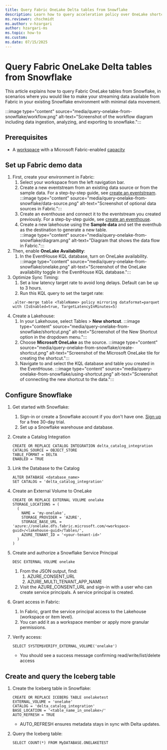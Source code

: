```yaml
---
title: Query Fabric OneLake Delta tables from Snowflake
description: Learn how to query acceleration policy over OneLake shortcuts to improve query performance and reduce latency for external delta tables.
ms.reviewer: chschmidt
ms.author: v-hzargari
author: hzargari-ms
ms.topic: how-to
ms.custom:
ms.date: 07/15/2025
---
```


# Query Fabric OneLake Delta tables from Snowflake

This article explains how to query Fabric OneLake tables from Snowflake, in scenarios where you would like to make your streaming data available from Fabric in your existing Snowflake environment with minimal data movement.

:::image type="content" source="media/query-onelake-from-snowflake/workflow.png" alt-text="Screenshot of the workflow diagram including data ingestion, analyzing, and exporting to snowflake.":::

## Prerequisites

* A [workspace](../fundamentals/create-workspaces.md) with a Microsoft Fabric-enabled [capacity](../enterprise/licenses.md#capacity)

## Set up Fabric demo data

1. First, create your environment in Fabric:
    1. Select your workspace from the left navigation bar.
    1. Create a new eventstream from an existing data source or from the sample data. For a step-by-step guide, see [create an eventstream](event-streams/create-manage-an-eventstream.md).
    :::image type="content" source="media/query-onelake-from-snowflake/data-source.png" alt-text="Screenshot of optional data sources in Fabric.":::
    1. Create an eventhouse and connect it to the eventstream you created previously. For a step-by-step guide, see [create an eventhouse](create-eventhouse.md).
    1. Create a new lakehouse using the **Sample data** and set the eventhub as the destination to generate a new table.  
    :::image type="content" source="media/query-onelake-from-snowflake/diagram.png" alt-text="Diagram that shows the data flow in Fabric.":::
1. Then, enable **OneLake Availability**:
    1. In the EventHouse KQL database, turn on OneLake availability.
    :::image type="content" source="media/query-onelake-from-snowflake/onelake.png" alt-text="Screenshot of the OneLake availability toggle in the EventHouse KQL database.":::
1. Optimize Sync Timing:
    1. Set a low latency target rate to avoid long delays. Default can be up to 3 hours.
    1. Run this KQL query to set the target rate:
    ```kql
    .alter-merge table <TableName> policy mirroring dataformat=parquet with (IsEnabled=true, TargetLatencyInMinutes=5)
    ```
1. Create a Lakehouse:
    1. In your Lakehouse, select Tables > **New shortcut**.
    :::image type="content" source="media/query-onelake-from-snowflake/shortcut.png" alt-text="Screenshot of the New Shortcut option in the dropdown menu.":::
    1. Choose **Microsoft OneLake** as the source.
    :::image type="content" source="media/query-onelake-from-snowflake/create-shortcut.png" alt-text="Screenshot of the Microsoft OneLake tile for creating the shortcut.":::
    1. Navigate to and select the KQL database and table you created in the EventHouse.
    :::image type="content" source="media/query-onelake-from-snowflake/using-shortcut.png" alt-text="Screenshot of connecting the new shortcut to the data.":::

## Configure Snowflake

1. Get started with Snowflake:
    1. Sign-in or create a Snowflake account if you don't have one. [Sign up](https://signup.snowflake.com/) for a free 30-day trial.
    1. Set up a Snowflake warehouse and database.
1. Create a Catalog Integration
    ```kql
    CREATE OR REPLACE CATALOG INTEGRATION delta_catalog_integration
    CATALOG_SOURCE = OBJECT_STORE
    TABLE_FORMAT = DELTA
    ENABLED = TRUE
    ``` 

1. Link the Database to the Catalog

    ```kql
    ALTER DATABASE <database_name>
    SET CATALOG = 'delta_catalog_integration'
    ```

1. Create an External Volume to OneLake

    ```kql
    CREATE OR REPLACE EXTERNAL VOLUME onelake
    STORAGE_LOCATIONS = (
      (
        NAME = 'my-onelake',
        STORAGE_PROVIDER = 'AZURE',
        STORAGE_BASE_URL = 'azure://onelake.dfs.fabric.microsoft.com/<workspace-guid>/<lakehouse-guid>/Tables/',
        AZURE_TENANT_ID = '<your-tenant-id>'
      )
    )
    ```

1. Create and authorize a Snowflake Service Principal

    ```kql
    DESC EXTERNAL VOLUME onelake
    ```

    1. From the JSON output, find:
        1. AZURE_CONSENT_URL
        1. AZURE_MULTI_TENANT_APP_NAME
    1. Visit the AZURE_CONSENT_URL and sign-in with a user who can create service principals. A service principal is created.
1. Grant access in Fabric:
    1. In Fabric, grant the service principal access to the Lakehouse (workspace or item level).
    1. You can add it as a workspace member or apply more granular permissions.
1. Verify access:

    ```kql
    SELECT SYSTEM$VERIFY_EXTERNAL_VOLUME('onelake')
    ```
    * You should see a success message confirming read/write/list/delete access

## Create and query the Iceberg table

1. Create the Iceberg table in Snowflake:

    ```kql
    CREATE OR REPLACE ICEBERG TABLE onelaketest
    EXTERNAL_VOLUME = 'onelake'
    CATALOG = 'delta_catalog_integration'
    BASE_LOCATION = '<table_name_in_onelake>/'
    AUTO_REFRESH = TRUE
    ```
    * AUTO_REFRESH ensures metadata stays in sync with Delta updates.
2. Query the Iceberg table:
    
    ```kql
    SELECT COUNT(*) FROM MyDATABASE.ONELAKETEST
    ```
